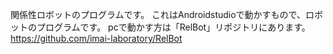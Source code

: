 関係性ロボットのプログラムです。
これはAndroidstudioで動かすもので、ロボットのプログラムです。
pcで動かす方は「RelBot」リポジトリにあります。
https://github.com/imai-laboratory/RelBot
